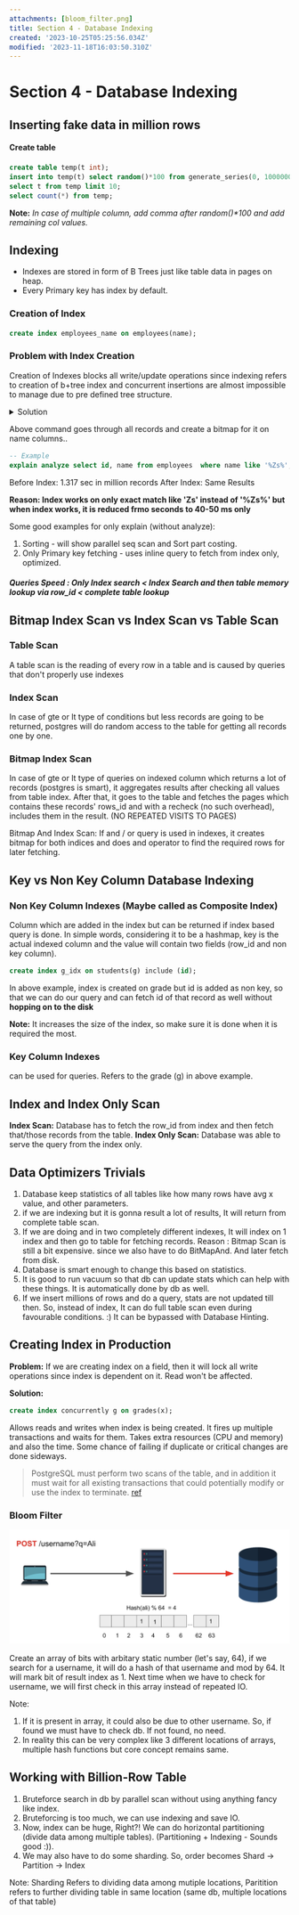 ```yaml
---
attachments: [bloom_filter.png]
title: Section 4 - Database Indexing
created: '2023-10-25T05:25:56.034Z'
modified: '2023-11-18T16:03:50.310Z'
---
```


# Section 4 - Database Indexing

## Inserting fake data in million rows

#### Create table
```sql
create table temp(t int);
insert into temp(t) select random()*100 from generate_series(0, 1000000);
select t from temp limit 10;
select count(*) from temp;
```

**Note:** _In case of multiple column, add comma after random()*100 and add remaining col values._


## Indexing
* Indexes are stored in form of B Trees just like table data in pages on heap.
* Every Primary key has index by default.


### Creation of Index
```sql
create index employees_name on employees(name);
```

### Problem with Index Creation
Creation of Indexes blocks all write/update operations since indexing refers to creation of b+tree index and concurrent insertions are almost impossible to manage due to pre defined tree structure. 


<details>
  <summary>Solution</summary>
  <markdown>
  We have another way of index creation which slows down the creation but works in production with no downtime. It works in a way that it logs the last commit hash of wal log and starts creating the index. After creation, goes through the WAL logs and check which new commits are not added in index. Then adds those commits. It keeps on repeating this process until all records are indexed in the DB. Our index creation is stuck until it is completely syned.
  </markdown>
</details>


Above command goes through all records and create a bitmap for it on name columns..

```sql
-- Example
explain analyze select id, name from employees  where name like '%Zs%';
```

Before Index: 1.317 sec in million records 
After Index: Same Results

**Reason: Index works on only exact match like 'Zs' instead of '%Zs%' but when index works, it is reduced frmo seconds to 40-50 ms only**

Some good examples for only explain (without analyze): 
1. Sorting - will show parallel seq scan and Sort part costing.
2. Only Primary key fetching - uses inline query to fetch from index only, optimized.


##### Queries Speed : Only Index search < Index Search and then table memory lookup via row_id < complete table lookup


## Bitmap Index Scan vs Index Scan vs Table Scan

### Table Scan
A table scan is the reading of every row in a table and is caused by queries that don't properly use indexes

### Index Scan
In case of gte or lt type of conditions but less records are going to be returned, postgres will do random access to the table for getting all records one by one.

### Bitmap Index Scan
In case of gte or lt type of queries on indexed column which returns a lot of records (postgres is smart), it aggregates results after checking all values from table index. After that, it goes to the table and fetches the pages which contains these records' rows_id and with a recheck (no such overhead), includes them in the result. (NO REPEATED VISITS TO PAGES)

Bitmap And Index Scan: If and / or query is used in indexes, it creates bitmap for both indices and does and operator to find the required rows for later fetching.

## Key vs Non Key Column Database Indexing

### Non Key Column Indexes  (Maybe called as Composite Index)
Column which are added in the index but can be returned if index based query is done.
In simple words, considering it to be a hashmap, key is the actual indexed column and the value will contain two fields (row_id and non key column).

```sql
create index g_idx on students(g) include (id);
```
 In above example, index is created on grade but id is added as non key, so that we can do our query and can fetch id of that record as well without **hopping on to the disk**

 **Note:** It increases the size of the index, so make sure it is done when it is required the most.

### Key Column Indexes
can be used for queries. Refers to the grade (g) in above example.



## Index and Index Only Scan
**Index Scan:** Database has to fetch the row_id from index and then fetch that/those records from the table.
**Index Only Scan:** Database was able to serve the query from the index only.


## Data Optimizers Trivials
1. Database keep statistics of all tables like how many rows have avg x value, and other parameters.
2. if we are indexing but it is gonna result a lot of results, It will return from complete table scan.
3. If we are doing and in two completely different indexes, It will index on 1 index and then go to table for fetching records. Reason : Bitmap Scan is still a bit expensive. since we also have to do BitMapAnd. And later fetch from disk.
4. Database is smart enough to change this based on statistics.
5. It is good to run vacuum so that db can update stats which can help with these things. It is automatically done by db as well.
6. If we insert millions of rows and do a query, stats are not updated till then. So, instead of index, It can do full table scan even during favourable conditions. :) It can be bypassed with Database Hinting. 

## Creating Index in Production
**Problem:** If we are creating index on a field, then it will lock all write operations since index is dependent on it. Read won't be affected.

**Solution:**
```sql
create index concurrently g on grades(x);
```
 Allows reads and writes when index is being created. 
 It fires up multiple transactions and waits for them. 
 Takes extra resources (CPU and memory) and also the time. Some chance of failing if duplicate or critical changes are done sideways.

 > PostgreSQL must perform two scans of the table, and in addition it must wait for all existing transactions that could potentially modify or use the index to terminate. [ref](https://www.postgresql.org/docs/current/sql-createindex.html#SQL-CREATEINDEX-CONCURRENTLY)


 ### Bloom Filter
![bloom filter](../attachments/bloom_filter.png)


 Create an array of bits with arbitary static number (let's say, 64), if we search for a username, it will do a hash of that username and mod by 64. It will mark bit of result index as 1. Next time when we have to check for username, we will first check in this array instead of repeated IO.

 Note: 
 1. If it is present in array, it could also be due to other username. So, if found we must have to check db. If not found, no need.
 2. In reality this can be very complex like 3 different locations of arrays, multiple hash functions but core concept remains same.


## Working with Billion-Row Table
1. Bruteforce search in db by parallel scan without using anything fancy like index.
2. Bruteforcing is too much, we can use indexing and save IO.
3. Now, index can be huge, Right?!  We can do horizontal partitioning (divide data among multiple tables). (Partitioning + Indexing - Sounds good :)).
4.  We may also have to do some sharding. So, order becomes Shard -> Partition -> Index

Note: Sharding Refers to dividing data among mutiple locations, Paritition refers to further dividing table in same location (same db, multiple locations of that table)
